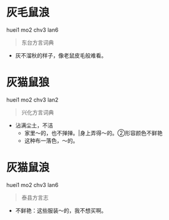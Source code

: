 # 灰毛鼠浪
huei1 mo2 chv3 lan6
> 东台方言词典
- 灰不溜秋的样子，像老鼠皮毛般难看。

# 灰猫鼠狼
huei1 mo2 chv3 lan2
> 兴化方言词典
- 沾满尘土，不洁
  - 家里～的，也不掸掸。|身上弄得～的。②形容颜色不鲜艳
  - 这种布一落色，～的。

# 灰猫鼠浪
huei1 mo2 chv3 lan6
> 泰县方言志
- 不鲜艳：这些服装～的，我不想买啊。

